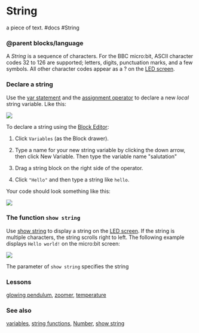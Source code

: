# String

a piece of text. #docs #String

### @parent blocks/language

A *String* is a sequence of characters. For the BBC micro:bit, ASCII character codes 32 to 126 are supported; letters, digits, punctuation marks, and a few symbols. All other character codes appear as a ? on the [LED screen](/microbit/device/screen).

### Declare a string

Use the [var statement](/microbit/reference/variables/var) and the [assignment operator](/microbit/reference/variables/assign) to declare a new *local* string variable. Like this:

![](/static/mb/blocks/string-0.png)

To declare a string using the [Block Editor](/microbit/blocks/editor):

1. Click `Variables` (as the Block drawer).

2. Type a name for your new string variable by clicking the down arrow, then click New Variable. Then type the variable name "salutation"

2. Drag a string block on the right side of the operator.

3. Click `"Hello"` and then type a string like `hello`.

Your code should look something like this:

![](/static/mb/blocks/string-1.png)

### The function `show string`

Use [show string](/microbit/reference/basic/show-string) to display a string on the [LED screen](/microbit/device/screen). If the string is multiple characters, the string scrolls right to left. The following example displays `Hello world!` on the micro:bit screen:

![](/static/mb/blocks/string-2.png)

The  parameter of `show string` specifies the string

### Lessons

[glowing pendulum](/microbit/lessons/glowing-pendulum), [zoomer](/microbit/lessons/zoomer), [temperature](/microbit/lessons/temperature)

### See also

[variables](/microbit/reference/variables/var), [string functions](/microbit/reference/types/string-functions), [Number](/microbit/reference/types/number), [show string](/microbit/reference/basic/show-string)

